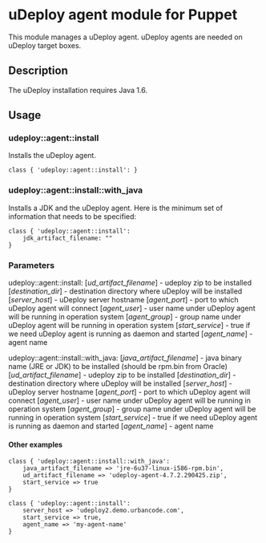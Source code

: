 # uDeploy agent module for Puppet

This module manages a uDeploy agent.  uDeploy agents are needed on uDeploy target boxes.

## Description

The uDeploy installation requires Java 1.6.

## Usage

### udeploy::agent::install
Installs the uDeploy agent.

    class { 'udeploy::agent::install': }

### udeploy::agent::install::with_java
Installs a JDK and the uDeploy agent.  Here is the minimum set of information that needs to be specified:

    class { 'udeploy::agent::install':
        jdk_artifact_filename: ""
    }

### Parameters

udeploy::agent::install:
  [*ud_artifact_filename*]   - udeploy zip to be installed
  [*destination_dir*]        - destination directory where uDeploy will be installed
  [*server_host*]            - uDeploy server hostname
  [*agent_port*]             - port to which uDeploy agent will connect
  [*agent_user*]             - user name under uDeploy agent will be running in operation system
  [*agent_group*]            - group name under uDeploy agent will be running in operation system
  [*start_service*]          - true if we need uDeploy agent is running as daemon and started
  [*agent_name*]             - agent name

udeploy::agent::install::with_java:
  [*java_artifact_filename*] - java binary name (JRE or JDK) to be installed (should be rpm.bin from Oracle)
  [*ud_artifact_filename*]   - udeploy zip to be installed
  [*destination_dir*]        - destination directory where uDeploy will be installed
  [*server_host*]            - uDeploy server hostname
  [*agent_port*]             - port to which uDeploy agent will connect
  [*agent_user*]             - user name under uDeploy agent will be running in operation system
  [*agent_group*]            - group name under uDeploy agent will be running in operation system
  [*start_service*]          - true if we need uDeploy agent is running as daemon and started
  [*agent_name*]             - agent name

#### Other examples

    class { 'udeploy::agent::install::with_java':
        java_artifact_filename => 'jre-6u37-linux-i586-rpm.bin',
        ud_artifact_filename => 'udeploy-agent-4.7.2.290425.zip',
        start_service => true
    }

    class { 'udeploy::agent::install':
        server_host => 'udeploy2.demo.urbancode.com',
        start_service => true,
        agent_name => 'my-agent-name'
    }
